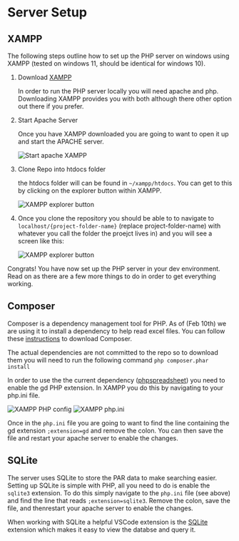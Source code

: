 # Server Setup

## XAMPP

The following steps outline how to set up the PHP server on windows using XAMPP (tested on windows 11, should be identical for windows 10).

1. Download [XAMPP](https://www.apachefriends.org/index.html)

   In order to run the PHP server locally you will need apache and php. Downloading XAMPP provides you with both although there other option out there if you prefer.

2. Start Apache Server

   Once you have XAMPP downloaded you are going to want to open it up and start the APACHE server.

   <image src="./assets/xampp-start-apache.png" alt="Start apache XAMPP">

3. Clone Repo into htdocs folder

   the htdocs folder will can be found in `~/xampp/htdocs`. You can get to this by clicking on the explorer button within XAMPP.

   <image src="./assets/xampp-explorer.png" alt="XAMPP explorer button">

4. Once you clone the repository you should be able to to navigate to `localhost/{project-folder-name}` (replace project-folder-name) with whatever you call the folder the proejct lives in) and you will see a screen like this:

   <image src="./assets/apache-server.png" alt="XAMPP explorer button">

Congrats! You have now set up the PHP server in your dev environment. Read on as there are a few more things to do in order to get everything working.

## Composer

Composer is a dependency management tool for PHP. As of (Feb 10th) we are using it to install a dependency to help read excel files. You can follow these [instructions](https://getcomposer.org/doc/00-intro.md#introduction) to download Composer.

The actual dependencies are not committed to the repo so to download them you will need to run the following command `php composer.phar install`

In order to use the the current dependency ([phpspreadsheet](https://phpspreadsheet.readthedocs.io/en/latest/)) you need to enable the gd PHP extension. In XAMPP you do this by navigating to your php.ini file.

<image src="./assets/xampp-php-config.png" alt="XAMPP PHP config">
<image src="./assets/xampp-php-ini.png" alt="XAMPP php.ini">

Once in the `php.ini` file you are going to want to find the line containing the
gd extension `;extension=gd` and remove the colon. You can then save the file
and restart your apache server to enable the changes.

## SQLite

The server uses SQLite to store the PAR data to make searching easier. Setting
up SQLite is simple with PHP, all you need to do is enable the `sqlite3`
extension. To do this simply navigate to the `php.ini` file (see above) and find
the line that reads `;extension=sqlite3`. Remove the colon, save the file, and
thenrestart your apache server to enable the changes.

When working with SQLite a helpful VSCode extension is the
[SQLite](https://marketplace.visualstudio.com/items?itemName=alexcvzz.vscode-sqlite)
extension which makes it easy to view the databse and query it.
